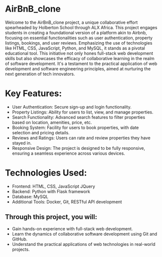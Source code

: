 # AirBnB_clone
Welcome to the AirBnB_clone project, a unique collaborative effort spearheaded by Holberton School through ALX Africa. This project engages students in creating a foundational version of a platform akin to Airbnb, focusing on essential functionalities such as user authentication, property listings, bookings, and user reviews. Emphasizing the use of technologies like HTML, CSS, JavaScript, Python, and MySQL, it stands as a pivotal educational tool. This initiative not only hones full-stack web development skills but also showcases the efficacy of collaborative learning in the realm of software development. It's a testament to the practical application of web development and software engineering principles, aimed at nurturing the next generation of tech innovators.


# Key Features:
- User Authentication: Secure sign-up and login functionality.
- Property Listings: Ability for users to list, view, and manage properties.
- Search Functionality: Advanced search features to filter properties based on location, amenities, price, etc.
- Booking System: Facility for users to book properties, with date selection and pricing details.
- Reviews and Ratings: Users can rate and review properties they have stayed in.
- Responsive Design: The project is designed to be fully responsive, ensuring a seamless experience across various devices.

# Technologies Used:

- Frontend: HTML, CSS, JavaScript JQuery
- Backend: Python with Flask framework
- Database: MySQL
- Additional Tools: Docker, Git, RESTful API development

## Through this project, you will:
- Gain hands-on experience with full-stack web development.
- Learn the dynamics of collaborative software development using Git and GitHub.
- Understand the practical applications of web technologies in real-world projects.